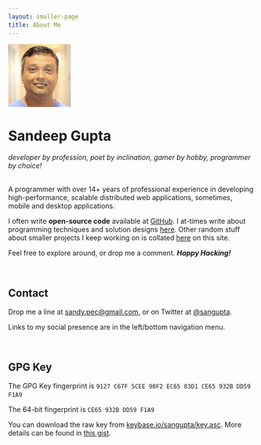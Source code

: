```yaml
---
layout: smaller-page
title: About Me
---
```


<div class="media">
  <img class="mr-3 rounded-circle profile-image" src="/assets/images/profile.jpeg" alt="Sandeep Gupta">
  <div class="media-body">
    <h1 class="mt-0">Sandeep Gupta</h1>
    <i>developer by profession, poet by inclination, gamer by hobby, programmer by choice!</i>
  </div>
</div>

<br>

A programmer with over 14+ years of professional experience in developing high-performance, scalable distributed
web applications, sometimes, mobile and desktop applications. 

I often write **open-source code** available at [GitHub](https://github.com/sangupta). I at-times write
about programming techniques and solution designs [here](https://github.com/sangupta/ps). Other random stuff
about smaller projects I keep working on is collated [here](https://sangupta.com/tech/archive.html) on this site.

Feel free to explore around, or drop me a comment. <b><i>Happy Hacking!</i></b>

<a id="contact"></a>
<br>

## Contact

Drop me a line at <a href="mailto:sandy.pec@gmail.com">sandy.pec@gmail.com</a>, or
on Twitter at <a href="https://twitter.com/sangupta">@sangupta</a>.

Links to my social presence are in the left/bottom navigation menu.

<br>

## GPG Key

The GPG Key fingerprint is `9127 C67F 5CEE 90F2 EC65 83D1 CE65 932B DD59 F1A9`

The 64-bit fingerprint is `CE65 932B DD59 F1A9`

You can download the raw key from [keybase.io/sangupta/key.asc](https://keybase.io/sangupta/key.asc). More 
details can be found in [this gist](https://gist.github.com/sangupta/ed57c851411318a15904).
